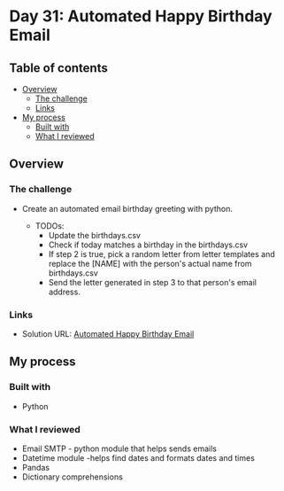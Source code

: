# Day 31: Automated Happy Birthday Email

## Table of contents

- [Overview](#overview)
  - [The challenge](#the-challenge)
  - [Links](#links)
- [My process](#my-process)
  - [Built with](#built-with)
  - [What I reviewed](#what-i-reviewed)

## Overview

### The challenge

- Create an automated email birthday greeting with python.

  - TODOs:
    - Update the birthdays.csv
    - Check if today matches a birthday in the birthdays.csv
    - If step 2 is true, pick a random letter from letter templates and replace the [NAME] with the person's actual name from birthdays.csv
    - Send the letter generated in step 3 to that person's email address.

### Links

- Solution URL: [Automated Happy Birthday Email](https://github.com/Mikerniker/100_Days_of_Python/tree/main/Day32)

## My process

### Built with

- Python


### What I reviewed
- Email SMTP - python module that helps sends emails
- Datetime module -helps find dates and formats dates and times
- Pandas
- Dictionary comprehensions


